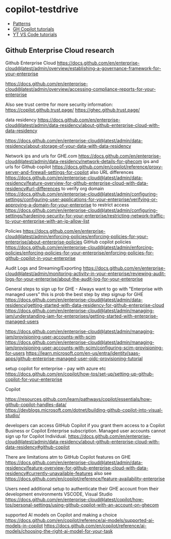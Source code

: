 # copilot-testdrive

* [Patterns](https://patterns.hattori.dev/)
* [GH Copilot tutorials](https://github.com/features/copilot/tutorials)
* [YT VS Code tutorials](https://www.youtube.com/watch?v=hh1nOX14TyY)


## Github Enterprise Cloud research


Github Enterprise Cloud
https://docs.github.com/en/enterprise-cloud@latest/admin/overview/establishing-a-governance-framework-for-your-enterprise

https://docs.github.com/en/enterprise-cloud@latest/admin/overview/accessing-compliance-reports-for-your-enterprise

Also see trust centre for more security information:
https://copilot.github.trust.page/
https://ghec.github.trust.page/

data residency
https://docs.github.com/en/enterprise-cloud@latest/admin/data-residency/about-github-enterprise-cloud-with-data-residency

https://docs.github.com/en/enterprise-cloud@latest/admin/data-residency/about-storage-of-your-data-with-data-residency

Network
ips and urls for GHE.com
https://docs.github.com/en/enterprise-cloud@latest/admin/data-residency/network-details-for-ghecom
ips and urls for Github copilot
https://docs.github.com/en/copilot/reference/proxy-server-and-firewall-settings-for-copilot
also URL differences
https://docs.github.com/en/enterprise-cloud@latest/admin/data-residency/feature-overview-for-github-enterprise-cloud-with-data-residency#url-differences
to verify org domain
https://docs.github.com/en/enterprise-cloud@latest/admin/configuring-settings/configuring-user-applications-for-your-enterprise/verifying-or-approving-a-domain-for-your-enterprise
to restrict access
https://docs.github.com/en/enterprise-cloud@latest/admin/configuring-settings/hardening-security-for-your-enterprise/restricting-network-traffic-to-your-enterprise-with-an-ip-allow-list

Policies
https://docs.github.com/en/enterprise-cloud@latest/admin/enforcing-policies/enforcing-policies-for-your-enterprise/about-enterprise-policies
GitHub copilot policies
https://docs.github.com/en/enterprise-cloud@latest/admin/enforcing-policies/enforcing-policies-for-your-enterprise/enforcing-policies-for-github-copilot-in-your-enterprise

Audit Logs and Streaming/Exporting
https://docs.github.com/en/enterprise-cloud@latest/admin/monitoring-activity-in-your-enterprise/reviewing-audit-logs-for-your-enterprise/about-the-audit-log-for-your-enterprise


General steps to sign up for GHE - Always want to go with "Enterprise with managed users"
this is prob the best step by step signup for GHE
https://docs.github.com/en/enterprise-cloud@latest/admin/data-residency/getting-started-with-data-residency-for-github-enterprise-cloud
https://docs.github.com/en/enterprise-cloud@latest/admin/managing-iam/understanding-iam-for-enterprises/getting-started-with-enterprise-managed-users

https://docs.github.com/en/enterprise-cloud@latest/admin/managing-iam/provisioning-user-accounts-with-scim
https://docs.github.com/en/enterprise-cloud@latest/admin/managing-iam/provisioning-user-accounts-with-scim/configuring-scim-provisioning-for-users
https://learn.microsoft.com/en-us/entra/identity/saas-apps/github-enterprise-managed-user-oidc-provisioning-tutorial

setup copilot for enterprise - pay with azure etc
https://docs.github.com/en/copilot/how-tos/set-up/setting-up-github-copilot-for-your-enterprise




Copilot

https://resources.github.com/learn/pathways/copilot/essentials/how-github-copilot-handles-data/
https://devblogs.microsoft.com/dotnet/building-github-copilot-into-visual-studio/
 
developers can access GitHub Copilot if you grant them access to a Copilot Business or Copilot Enterprise subscription. Managed user accounts cannot sign up for Copilot Individual.
https://docs.github.com/en/enterprise-cloud@latest/admin/data-residency/about-github-enterprise-cloud-with-data-residency#github-copilot

There are limitations atm to GitHub Copilot features on GHE
https://docs.github.com/en/enterprise-cloud@latest/admin/data-residency/feature-overview-for-github-enterprise-cloud-with-data-residency#currently-unavailable-features
also see
https://docs.github.com/en/copilot/reference/feature-availability-enterprise

Users need additional setup to authenticate their GHE account from their development environments VSCODE, Visual Studio
https://docs.github.com/en/enterprise-cloud@latest/copilot/how-tos/personal-settings/using-github-copilot-with-an-account-on-ghecom

supported AI models on Copilot and making a choice
https://docs.github.com/en/copilot/reference/ai-models/supported-ai-models-in-copilot
https://docs.github.com/en/copilot/reference/ai-models/choosing-the-right-ai-model-for-your-task